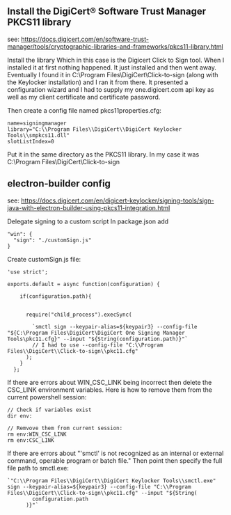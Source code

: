 ## 











## Install the DigiCert​​®​​ Software Trust Manager PKCS11 library
see: https://docs.digicert.com/en/software-trust-manager/tools/cryptographic-libraries-and-frameworks/pkcs11-library.html

Install the library 
Which in this case is the Digicert Click to Sign tool.
When I installed it at first nothing happened. It just installed and then went away.
Eventually I found it in  C:\Program Files\DigiCert\Click-to-sign (along with the Keylocker installation) and I ran it from there.
It presented a configuration wizard and I had to supply my one.digicert.com api key as well as my client certificate and certificate password.

Then create a config file named pkcs11properties.cfg:
```
name=signingmanager 
library="C:\\Program Files\\DigiCert\\DigiCert Keylocker Tools\\smpkcs11.dll"
slotListIndex=0
```

Put it in the same directory as the PKCS11 library. 
In my case it was C:\Program Files\DigiCert\Click-to-sign

## electron-builder config
see: https://docs.digicert.com/en/digicert-keylocker/signing-tools/sign-java-with-electron-builder-using-pkcs11-integration.html


Delegate signing to a custom script
In package.json add
```
"win": {
  "sign": "./customSign.js"
}
```

Create customSign.js file:
```
'use strict';

exports.default = async function(configuration) {
   
    if(configuration.path){

    
      require("child_process").execSync(
     
        `smctl sign --keypair-alias=${keypair3} --config-file "${C:\Program Files\DigiCert\DigiCert One Signing Manager Tools\pkc11.cfg}" --input "${String(configuration.path)}"`
        // I had to use --config-file "C:\\Program Files\\DigiCert\\Click-to-sign\\pkc11.cfg"
      );
    }
  };
```

If there are errors about WIN_CSC_LINK being incorrect then delete the CSC_LINK environment variables.
Here is how to remove them from the current powershell session:
```
// Check if variables exist
dir env:

// Remvove them from current session:
rm env:WIN_CSC_LINK
rm env:CSC_LINK
```

If there are errors about "'smctl' is not recognized as an internal or external command,
operable program or batch file."
Then point then specify the full file path to smctl.exe:
```
`"C:\\Program Files\\DigiCert\\DigiCert Keylocker Tools\\smctl.exe" sign --keypair-alias=${keypair3} --config-file "C:\\Program Files\\DigiCert\\Click-to-sign\\pkc11.cfg" --input "${String(
        configuration.path
      )}"`
```

